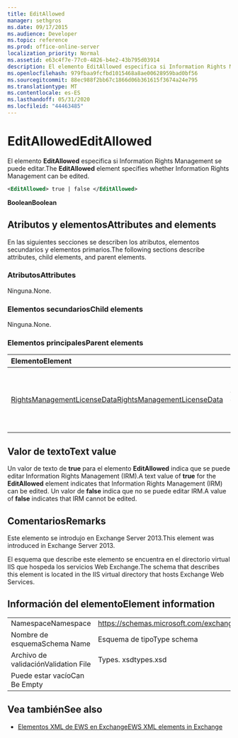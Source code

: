 ```yaml
---
title: EditAllowed
manager: sethgros
ms.date: 09/17/2015
ms.audience: Developer
ms.topic: reference
ms.prod: office-online-server
localization_priority: Normal
ms.assetid: e63c4f7e-77c0-4826-b4e2-43b795d03914
description: El elemento EditAllowed especifica si Information Rights Management se puede editar.
ms.openlocfilehash: 979fbaa9fcfbd1015468a8ae00628959bad0bf56
ms.sourcegitcommit: 88ec988f2bb67c1866d06b361615f3674a24e795
ms.translationtype: MT
ms.contentlocale: es-ES
ms.lasthandoff: 05/31/2020
ms.locfileid: "44463485"
---
```

# <a name="editallowed"></a><span data-ttu-id="e5947-103">EditAllowed</span><span class="sxs-lookup"><span data-stu-id="e5947-103">EditAllowed</span></span>

<span data-ttu-id="e5947-104">El elemento **EditAllowed** especifica si Information Rights Management se puede editar.</span><span class="sxs-lookup"><span data-stu-id="e5947-104">The **EditAllowed** element specifies whether Information Rights Management can be edited.</span></span> 
  
```XML
<EditAllowed> true | false </EditAllowed>
```

 <span data-ttu-id="e5947-105">**Boolean**</span><span class="sxs-lookup"><span data-stu-id="e5947-105">**Boolean**</span></span>
## <a name="attributes-and-elements"></a><span data-ttu-id="e5947-106">Atributos y elementos</span><span class="sxs-lookup"><span data-stu-id="e5947-106">Attributes and elements</span></span>

<span data-ttu-id="e5947-107">En las siguientes secciones se describen los atributos, elementos secundarios y elementos primarios.</span><span class="sxs-lookup"><span data-stu-id="e5947-107">The following sections describe attributes, child elements, and parent elements.</span></span>
  
### <a name="attributes"></a><span data-ttu-id="e5947-108">Atributos</span><span class="sxs-lookup"><span data-stu-id="e5947-108">Attributes</span></span>

<span data-ttu-id="e5947-109">Ninguna.</span><span class="sxs-lookup"><span data-stu-id="e5947-109">None.</span></span>
  
### <a name="child-elements"></a><span data-ttu-id="e5947-110">Elementos secundarios</span><span class="sxs-lookup"><span data-stu-id="e5947-110">Child elements</span></span>

<span data-ttu-id="e5947-111">Ninguna.</span><span class="sxs-lookup"><span data-stu-id="e5947-111">None.</span></span>
  
### <a name="parent-elements"></a><span data-ttu-id="e5947-112">Elementos principales</span><span class="sxs-lookup"><span data-stu-id="e5947-112">Parent elements</span></span>

|<span data-ttu-id="e5947-113">**Elemento**</span><span class="sxs-lookup"><span data-stu-id="e5947-113">**Element**</span></span>|<span data-ttu-id="e5947-114">**Descripción**</span><span class="sxs-lookup"><span data-stu-id="e5947-114">**Description**</span></span>|
|:-----|:-----|
|[<span data-ttu-id="e5947-115">RightsManagementLicenseData</span><span class="sxs-lookup"><span data-stu-id="e5947-115">RightsManagementLicenseData</span></span>](rightsmanagementlicensedata.md) <br/> |<span data-ttu-id="e5947-116">Especifica información sobre la licencia de administración de derechos.</span><span class="sxs-lookup"><span data-stu-id="e5947-116">Specifies information about the rights management license.</span></span>  <br/> |
   
## <a name="text-value"></a><span data-ttu-id="e5947-117">Valor de texto</span><span class="sxs-lookup"><span data-stu-id="e5947-117">Text value</span></span>

<span data-ttu-id="e5947-118">Un valor de texto de **true** para el elemento **EditAllowed** indica que se puede editar Information Rights Management (IRM).</span><span class="sxs-lookup"><span data-stu-id="e5947-118">A text value of **true** for the **EditAllowed** element indicates that Information Rights Management (IRM) can be edited.</span></span> <span data-ttu-id="e5947-119">Un valor de **false** indica que no se puede editar IRM.</span><span class="sxs-lookup"><span data-stu-id="e5947-119">A value of **false** indicates that IRM cannot be edited.</span></span> 
  
## <a name="remarks"></a><span data-ttu-id="e5947-120">Comentarios</span><span class="sxs-lookup"><span data-stu-id="e5947-120">Remarks</span></span>

<span data-ttu-id="e5947-121">Este elemento se introdujo en Exchange Server 2013.</span><span class="sxs-lookup"><span data-stu-id="e5947-121">This element was introduced in Exchange Server 2013.</span></span>
  
<span data-ttu-id="e5947-122">El esquema que describe este elemento se encuentra en el directorio virtual IIS que hospeda los servicios Web Exchange.</span><span class="sxs-lookup"><span data-stu-id="e5947-122">The schema that describes this element is located in the IIS virtual directory that hosts Exchange Web Services.</span></span>
  
## <a name="element-information"></a><span data-ttu-id="e5947-123">Información del elemento</span><span class="sxs-lookup"><span data-stu-id="e5947-123">Element information</span></span>

|||
|:-----|:-----|
|<span data-ttu-id="e5947-124">Namespace</span><span class="sxs-lookup"><span data-stu-id="e5947-124">Namespace</span></span>  <br/> |https://schemas.microsoft.com/exchange/services/2006/types  <br/> |
|<span data-ttu-id="e5947-125">Nombre de esquema</span><span class="sxs-lookup"><span data-stu-id="e5947-125">Schema Name</span></span>  <br/> |<span data-ttu-id="e5947-126">Esquema de tipo</span><span class="sxs-lookup"><span data-stu-id="e5947-126">Type schema</span></span>  <br/> |
|<span data-ttu-id="e5947-127">Archivo de validación</span><span class="sxs-lookup"><span data-stu-id="e5947-127">Validation File</span></span>  <br/> |<span data-ttu-id="e5947-128">Types. xsd</span><span class="sxs-lookup"><span data-stu-id="e5947-128">types.xsd</span></span>  <br/> |
|<span data-ttu-id="e5947-129">Puede estar vacío</span><span class="sxs-lookup"><span data-stu-id="e5947-129">Can Be Empty</span></span>  <br/> ||
   
## <a name="see-also"></a><span data-ttu-id="e5947-130">Vea también</span><span class="sxs-lookup"><span data-stu-id="e5947-130">See also</span></span>



- [<span data-ttu-id="e5947-131">Elementos XML de EWS en Exchange</span><span class="sxs-lookup"><span data-stu-id="e5947-131">EWS XML elements in Exchange</span></span>](ews-xml-elements-in-exchange.md)

